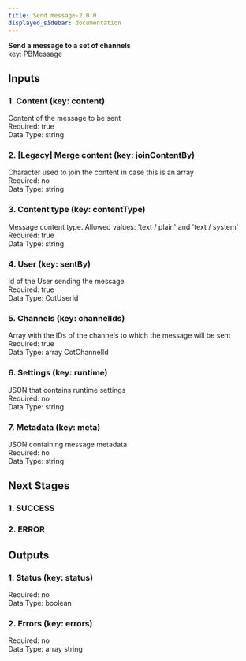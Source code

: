 ```yaml
---  
title: Send message-2.0.0  
displayed_sidebar: documentation  
---  
```

**Send a message to a set of channels**  
key: PBMessage  
  
## Inputs  
### 1. Content (key: content)  
Content of the message to be sent  
Required: true  
Data Type: string   
### 2. [Legacy] Merge content (key: joinContentBy)  
Character used to join the content in case this is an array  
Required: no  
Data Type: string   
### 3. Content type (key: contentType)  
Message content type. Allowed values: 'text / plain' and 'text / system'  
Required: true  
Data Type: string   
### 4. User (key: sentBy)  
Id of the User sending the message  
Required: true  
Data Type: CotUserId   
### 5. Channels (key: channelIds)  
Array with the IDs of the channels to which the message will be sent  
Required: true  
Data Type: array CotChannelId  
### 6. Settings (key: runtime)  
JSON that contains runtime settings  
Required: no  
Data Type: string   
### 7. Metadata (key: meta)  
JSON containing message metadata  
Required: no  
Data Type: string   
## Next Stages  
### 1. SUCCESS  
  
### 2. ERROR  
  
## Outputs  
### 1. Status (key: status)  
  
Required: no  
Data Type: boolean   
### 2. Errors (key: errors)  
  
Required: no  
Data Type: array string